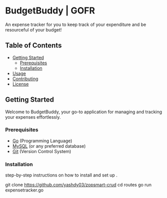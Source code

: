 # BudgetBuddy | GOFR

An expense tracker for you to keep track of your expenditure and be resourceful of your budget!

## Table of Contents

- [Getting Started](#getting-started)
  - [Prerequisites](#prerequisites)
  - [Installation](#installation)
- [Usage](#usage)
- [Contributing](#contributing)
- [License](#license)

## Getting Started

Welcome to BudgetBuddy, your go-to application for managing and tracking your expenses effortlessly.


### Prerequisites

- [Go](https://golang.org/) (Programming Language)
- [MySQL](https://www.mysql.com/) (or any preferred database)
- [Git](https://git-scm.com/) (Version Control System)


### Installation

step-by-step instructions on how to install and set up .

git clone https://github.com/yashdy03/zopsmart-crud
cd routes
go run expensetracker.go
